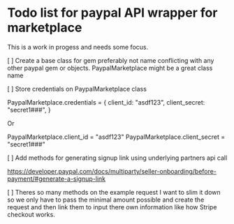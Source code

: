 # Todo list for paypal API wrapper for marketplace

This is a work in progess and needs some focus.

[ ] Create a base class for gem preferably not name conflicting with any other paypal gem or objects. PaypalMarketplace might be a great class name 


[ ] Store credentials on PaypalMarketplace class

PaypalMarketplace.credentials = {
  client_id: "asdf123",
  client_secret: "secret1###",
}

Or

PaypalMarketplace.client_id      = "asdf123"
PaypalMarketplace.client_secret  = "secret1###"

[ ] Add methods for generating signup link using underlying partners api call

https://developer.paypal.com/docs/multiparty/seller-onboarding/before-payment/#generate-a-signup-link

[ ] Theres so many methods on the example request I want to slim it down so we only have to pass the minimal amount possible and create the request and then link them to input there own information like how Stripe checkout works.

